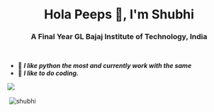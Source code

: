 <h1 align="center">Hola Peeps 👋, I'm Shubhi</h1>
<h3 align="center">A Final Year GL Bajaj Institute of Technology, India</h3>

<br/>

- 🌱  ***I like python the most and currently work with the same***
- 🌱  ***I like to do coding.***

<img src="https://github-profile-trophy.vercel.app/?username=shubhik7&theme=dracula&column=3&margin-w=15&margin-h=15 (https://github.com/ryo-ma/github-profile-trophy)">

<p>&nbsp;<img align="center" src="https://github-readme-stats.vercel.app/api?username=shubhik7&show_icons=true&count_private=true&theme=dark" alt="shubhi" /></p>
